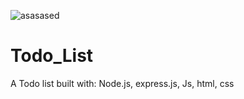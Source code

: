 ![asasased](https://user-images.githubusercontent.com/78149229/111051209-045c1a00-845a-11eb-9197-dbf11c9fd54c.png)
# Todo_List

A Todo list built with: Node.js, express.js, Js, html, css 

